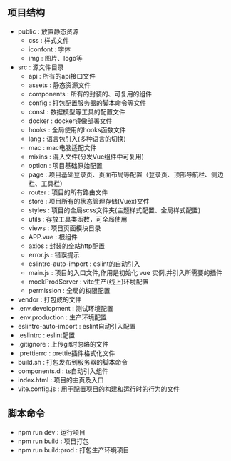 ## 项目结构

-   public : 放置静态资源
    -   css : 样式文件
    -   iconfont : 字体
    -   img : 图片、logo等
-   src : 源文件目录
    -   api : 所有的api接口文件
    -   assets : 静态资源文件
    -   components : 所有的封装的、可复用的组件
    -   config : 打包配置服务器的脚本命令等文件
    -   const : 数据模型等工具的配置文件
    -   docker : docker镜像部署文件
    -   hooks : 全局使用的hooks函数文件
    -   lang : 语言包引入(多种语言的切换)
    -   mac : mac电脑适配文件
    -   mixins : 混入文件(分发Vue组件中可复用)
    -   option : 项目基础原始配置
    -   page : 项目基础登录页、页面布局等配置（登录页、顶部导航栏、侧边栏、工具栏）
    -   router : 项目的所有路由文件
    -   store : 项目所有的状态管理存储(Vuex)文件
    -   styles : 项目的全局scss文件夹(主题样式配置、全局样式配置)
    -   utils : 存放工具类函数，可全局使用
    -   views : 项目页面模块目录
    -   APP.vue : 根组件
    -   axios : 封装的全站http配置
    -   error.js : 错误提示
    -   eslintrc-auto-import : eslint的自动引入
    -   main.js : 项目的入口文件,作用是初始化 vue 实例,并引入所需要的插件
    -   mockProdServer : vite生产(线上)环境配置
    -   permission : 全局的权限配置
-   vendor : 打包成的文件
-   .env.development : 测试环境配置
-   .env.production : 生产环境配置
-   eslintrc-auto-import : eslint自动引入配置
-   .eslintrc : eslint配置
-   .gitignore : 上传git时忽略的文件
-   .prettierrc : prettie插件格式化文件
-   build.sh : 打包发布到服务器的脚本命令
-   components.d : ts自动引入组件
-   index.html : 项目的主页及入口
-   vite.config.js : 用于配置项目的构建和运行时的行为的文件

## 脚本命令

-   npm run dev : 运行项目
-   npm run build : 项目打包
-   npm run build:prod : 打包生产环境项目
